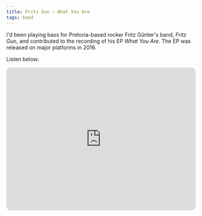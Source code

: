 ```yaml
---
title: Fritz Gun — What You Are
tags: band
---
```


I'd been playing bass for Pretoria-based rocker Fritz Günter's band, *Fritz Gun*, and contributed to the recording of his EP *What You Are*. The EP was released on major platforms in 2016.

Listen below:

<iframe style="border-radius:12px" src="https://open.spotify.com/embed/album/1ZqtAwIG9tnuQy5J8Hl9uJ?utm_source=generator" width="100%" height="380" frameBorder="0" allowfullscreen="" allow="autoplay; clipboard-write; encrypted-media; fullscreen; picture-in-picture"></iframe>
